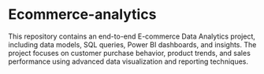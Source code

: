 # Ecommerce-analytics
This repository contains an end-to-end E-commerce Data Analytics project, including data models, SQL queries, Power BI dashboards, and insights. The project focuses on customer purchase behavior, product trends, and sales performance using advanced data visualization and reporting techniques. 
